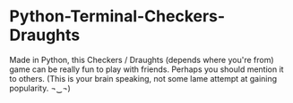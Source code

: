 # Python-Terminal-Checkers-Draughts
Made in Python, this Checkers / Draughts (depends where you're from) game can be really fun to play with friends. Perhaps you should mention it to others. (This is your brain speaking, not some lame attempt at gaining popularity. ¬‿¬)
